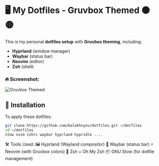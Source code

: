 # 🖥️ My Dotfiles - Gruvbox Themed 🟤🟡

This is my personal **dotfiles setup** with **Gruvbox theming**, including:
- **Hyprland** (window manager)
- **Waybar** (status bar)
- **Neovim** (editor)
- **Zsh** (shell)

### 🔥 Screenshot:
![Gruvbox Themed](gruvbox-theme.png)

## 🚀 Installation
To apply these dotfiles:

```sh
git clone https://github.com/balakhnyov/dotfiles.git ~/dotfiles
cd ~/dotfiles
stow nvim zshrc waybar hyprland hypridle ....
```

🛠 Tools Used:
 🖼 Hyprland (Wayland compositor)
 🎨 Waybar (status bar)
 ⚡ Neovim (with Gruvbox colors)
 🐚 Zsh + Oh My Zsh
 📦 GNU Stow (for dotfile management)
